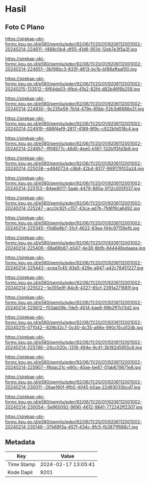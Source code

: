 # Hasil

## Foto C Plano

https://sirekap-obj-formc.kpu.go.id/e580/pemilu/pdpr/92/06/11/20/01/9206112001002-20240214-224611--f488c0b4-df55-41d6-951d-12eb7e3f5a3f.jpg

https://sirekap-obj-formc.kpu.go.id/e580/pemilu/pdpr/92/06/11/20/01/9206112001002-20240214-224651--3bf96bc3-833f-4613-bc1b-bf88affaaf00.jpg

https://sirekap-obj-formc.kpu.go.id/e580/pemilu/pdpr/92/06/11/20/01/9206112001002-20240215-133512--6f64da03-4fbd-41b2-82fd-d82b46f6b259.jpg

https://sirekap-obj-formc.kpu.go.id/e580/pemilu/pdpr/92/06/11/20/01/9206112001002-20240214-224830--9c235e59-7b1d-479e-85bb-52b3d6686e31.jpg

https://sirekap-obj-formc.kpu.go.id/e580/pemilu/pdpr/92/06/11/20/01/9206112001002-20240214-224919--688f4ef9-2817-4189-8f9c-c922bfd018c4.jpg

https://sirekap-obj-formc.kpu.go.id/e580/pemilu/pdpr/92/06/11/20/01/9206112001002-20240214-224957--ff08577c-48d5-4ee0-b187-132b1f5fd3b8.jpg

https://sirekap-obj-formc.kpu.go.id/e580/pemilu/pdpr/92/06/11/20/01/9206112001002-20240214-225038--e4840724-c9b8-42b4-8317-969179102a24.jpg

https://sirekap-obj-formc.kpu.go.id/e580/pemilu/pdpr/92/06/11/20/01/9206112001002-20240214-225153--84ee8017-5aab-4479-885a-5f12c005f037.jpg

https://sirekap-obj-formc.kpu.go.id/e580/pemilu/pdpr/92/06/11/20/01/9206112001002-20240214-225247--acc0c92f-c157-43ca-ad7b-7fd6f9ca6492.jpg

https://sirekap-obj-formc.kpu.go.id/e580/pemilu/pdpr/92/06/11/20/01/9206112001002-20240214-225345--f0d6e8b7-31cf-4622-83ea-f44c97159efb.jpg

https://sirekap-obj-formc.kpu.go.id/e580/pemilu/pdpr/92/06/11/20/01/9206112001002-20240214-225406--68a66b87-b547-4e38-8bfb-844448edaaea.jpg

https://sirekap-obj-formc.kpu.go.id/e580/pemilu/pdpr/92/06/11/20/01/9206112001002-20240214-225443--ecea7c45-83e5-429e-a947-a42c78451227.jpg

https://sirekap-obj-formc.kpu.go.id/e580/pemilu/pdpr/92/06/11/20/01/9206112001002-20240214-225522--1e355e9f-84c8-4327-85cf-2391a271681f.jpg

https://sirekap-obj-formc.kpu.go.id/e580/pemilu/pdpr/92/06/11/20/01/9206112001002-20240214-225612--f03ab09b-7de5-4514-bae6-99b2ff7cf3d2.jpg

https://sirekap-obj-formc.kpu.go.id/e580/pemilu/pdpr/92/06/11/20/01/9206112001002-20240215-071042--829b32c7-0c40-4c35-a66e-990c15cd12db.jpg

https://sirekap-obj-formc.kpu.go.id/e580/pemilu/pdpr/92/06/11/20/01/9206112001002-20240214-225746--24cc020c-1318-494e-9c41-3b182d5955c6.jpg

https://sirekap-obj-formc.kpu.go.id/e580/pemilu/pdpr/92/06/11/20/01/9206112001002-20240214-225907--f6dac21c-e90c-40ae-be87-01ab679871e8.jpg

https://sirekap-obj-formc.kpu.go.id/e580/pemilu/pdpr/92/06/11/20/01/9206112001002-20240214-230011--26ae160f-9fb5-4045-b5aa-22d93033bcd7.jpg

https://sirekap-obj-formc.kpu.go.id/e580/pemilu/pdpr/92/06/11/20/01/9206112001002-20240214-230054--5e960092-9690-4612-9841-772242ff2307.jpg

https://sirekap-obj-formc.kpu.go.id/e580/pemilu/pdpr/92/06/11/20/01/9206112001002-20240214-230146--37b69f3a-457f-434c-8fc5-fb3871f688c1.jpg


## Metadata

| Key        | Value               |
| ---------- | ------------------- |
| Time Stamp | 2024-02-17 13:05:41 |
| Kode Dapil | 9201                |



